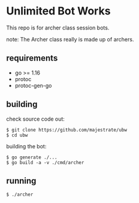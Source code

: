 # Unlimited Bot Works

This repo is for archer class session bots.

note: The Archer class really is made up of archers.

## requirements

* go >= 1.16
* protoc
* protoc-gen-go

## building

check source code out:

    $ git clone https://github.com/majestrate/ubw
    $ cd ubw
    
building the bot:

    $ go generate ./...
    $ go build -a -v ./cmd/archer

## running

    $ ./archer
